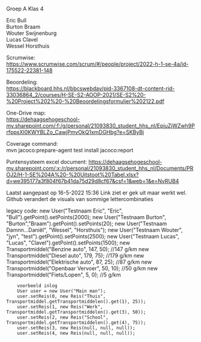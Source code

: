 Groep A
Klas 4

Eric Bull  
Burton Braam  
Wouter Swijnenburg  
Lucas Clavel  
Wessel Horsthuis

Scrumwise:  
https://www.scrumwise.com/scrum/#/people/project/2022-h-1-se-4a/id-175522-22381-148

Beoordeling:  
https://blackboard.hhs.nl/bbcswebdav/pid-3367108-dt-content-rid-33036864_2/courses/H-SE-S2-AOOP-2021/SE-S2%20-%20Project%202%20-%20Beoordelingsformulier%202122.pdf

One-Drive map:  
https://dehaagsehogeschool-my.sharepoint.com/:f:/g/personal/21093830_student_hhs_nl/EpiuZjWZwh9PrfppsXl0KWYBLZo_CawjPmvOkQ1xmDGHbg?e=SKByBj

Coverage command:  
mvn jacoco:prepare-agent test install jacoco:report

Puntensysteem excel document:
https://dehaagsehogeschool-my.sharepoint.com/:x:/r/personal/21093830_student_hhs_nl/Documents/PROJ2/H-1-SE%204A%20-%20Uitstoot%20Tabel.xlsx?d=we395177a3f804f67b41da75d29d8cf67&csf=1&web=1&e=NvRUB4

Laatst aangepast op 16-5-2022 15:36
Link ziet er gek uit maar werkt wel. Github verandert de visuals van sommige lettercombinaties


legacy code:
        new User("Testnaam Eric", "Eric", "Bull").getPoint().setPoints(2000);
        new User("Testnaam Burton", "Burton","Braam").getPoint().setPoints(20);
        new User("Testnaam Damnn...Daniël", "Wessel", "Horsthuis");
        new User("Testnaam Wouter", "jyn", "test").getPoint().setPoints(2500);
        new User("Testnaam Lucas", "Lucas", "Clavel").getPoint().setPoints(1500);
        new Transportmiddel("Benzine auto", 147, 50);       //147 g/km
        new Transportmiddel("Diesel auto", 179, 75);        //179 g/km
        new Transportmiddel("Elektrische auto", 87, 25);    //87 g/km
        new Transportmiddel("Openbaar Vervoer", 50, 10);    //50 g/km
        new Transportmiddel("Fiets/Lopen", 5, 0);           //5 g/km

        voorbeeld inlog
        User user = new User("Main man");
        user.setReis(0, new Reis("Thuis", Transportmiddel.getTransportmiddelen().get(1), 25));
        user.setReis(1, new Reis("Werk", Transportmiddel.getTransportmiddelen().get(3), 50));
        user.setReis(2, new Reis("School", Transportmiddel.getTransportmiddelen().get(4), 75));
        user.setReis(3, new Reis(null, null, null));
        user.setReis(4, new Reis(null, null, null));